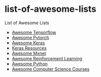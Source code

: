 # list-of-awesome-lists
List of Awesome Lists

<ul style="list-style-type:square">
  <li><a href="https://github.com/jtoy/awesome-tensorflow">Awesome Tensorflow</a></li>
  <li><a href="https://github.com/bharathgs/Awesome-pytorch-list">Awesome Pytorch</a></li>
  <li><a href="https://github.com/soumendra/awesome-keras">Awesome Keras</a></li>
  <li><a href="https://github.com/fchollet/keras-resources">Keras Resources</a></li>
  <li><a href="https://github.com/chinakook/Awesome-MXNet">Awesome Mxnet</a></li>
  <li><a href="https://github.com/aikorea/awesome-rl">Awesome Reinforcement Learning</a></li>
  <li><a href="https://github.com/vinta/awesome-python">Awesome Python</a></li>
  <li><a href="https://github.com/prakhar1989/awesome-courses">Awesome Computer Science Courses</a></li>
  
</ul>
